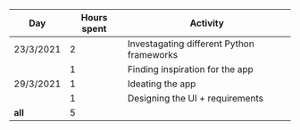 | **Day**   | **Hours spent** | **Activity**                              |
|-----------|-----------------|-------------------------------------------|
| 23/3/2021 | 2               | Investagating different Python frameworks |
|           | 1               | Finding inspiration for the app           |
| 29/3/2021 | 1               | Ideating the app                          |
|           | 1               | Designing the UI + requirements           |
|  **all**  | 5               |                                           |
